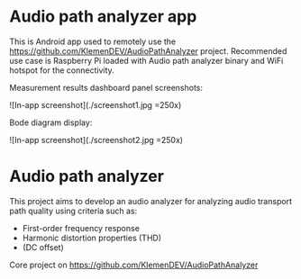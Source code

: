 # Audio path analyzer app

This is Android app used to remotely use the https://github.com/KlemenDEV/AudioPathAnalyzer project.
Recommended use case is Raspberry Pi loaded with Audio path analyzer binary and WiFi hotspot for the
connectivity.

Measurement results dashboard panel screenshots:

![In-app screenshot](./screenshot1.jpg =250x)

Bode diagram display:

![In-app screenshot](./screenshot2.jpg =250x)

# Audio path analyzer

This project aims to develop an audio analyzer for analyzing audio transport path quality using criteria such as:
* First-order frequency response
* Harmonic distortion properties (THD)
* (DC offset)

Core project on https://github.com/KlemenDEV/AudioPathAnalyzer
